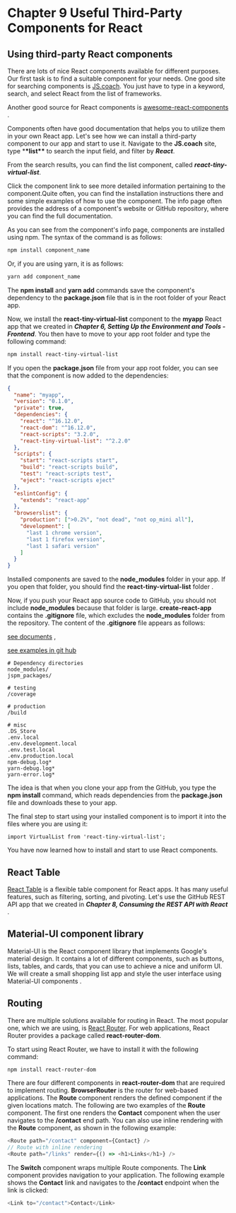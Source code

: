 # Chapter 9 Useful Third-Party Components for React

## Using third-party React components

There are lots of nice React components available for different purposes. Our first task is to find a suitable component for your needs. One good site for searching components is [JS.coach](https://js.coach). You just have to type in a keyword, search, and select React
from the list of frameworks.

Another good source for React components is [awesome-react-components](https://github.com/brillout/awesome-react-components) .

Components often have good documentation that helps you to utilize them in your own React app. Let's see how we can install a third-party component to our app and start to use it. Navigate to the **JS.coach** site, type \***\*list\*\*** to search the input field, and filter by **_React_**.

From the search results, you can find the list component, called **_react-tiny-virtual-list_**.

Click the component link to see more detailed information pertaining to the component.Quite often, you can find the installation instructions there and some simple examples of how to use the component. The info page often provides the address of a component's
website or GitHub repository, where you can find the full documentation.

As you can see from the component's info page, components are installed using npm. The syntax of the command is as follows:

```bash
npm install component_name
```

Or, if you are using yarn, it is as follows:

```bash
yarn add component_name
```

The **npm install** and **yarn add** commands save the component's dependency to the **package.json** file that is in the root folder of your React app.

Now, we install the **react-tiny-virtual-list** component to the **myapp** React app that we created in **_Chapter 6, Setting Up the Environment and Tools - Frontend_**. You then have to move to your app root folder and type the following command:

```bash
npm install react-tiny-virtual-list
```

If you open the **package.json** file from your app root folder, you can see that the component is now added to the dependencies:

```json
{
  "name": "myapp",
  "version": "0.1.0",
  "private": true,
  "dependencies": {
    "react": "^16.12.0",
    "react-dom": "^16.12.0",
    "react-scripts": "3.2.0",
    "react-tiny-virtual-list": "^2.2.0"
  },
  "scripts": {
    "start": "react-scripts start",
    "build": "react-scripts build",
    "test": "react-scripts test",
    "eject": "react-scripts eject"
  },
  "eslintConfig": {
    "extends": "react-app"
  },
  "browserslist": {
    "production": [">0.2%", "not dead", "not op_mini all"],
    "development": [
      "last 1 chrome version",
      "last 1 firefox version",
      "last 1 safari version"
    ]
  }
}
```
Installed components are saved to the **node_modules** folder in your app. If you open that folder, you should find the **react-tiny-virtual-list** folder .

Now, if you push your React app source code to GitHub, you should not include **node_modules** because that folder is large. **create-react-app** contains the **.gitignore** file, which excludes the **node_modules** folder from the repository. The content of the **.gitignore** file appears as follows:

[see documents](https://help.github.com/en/github/using-git/ignoring-files) ,

[see examples in git hub](https://github.com/github/gitignore)

```
# Dependency directories
node_modules/
jspm_packages/

# testing
/coverage

# production
/build

# misc
.DS_Store
.env.local
.env.development.local
.env.test.local
.env.production.local
npm-debug.log*
yarn-debug.log*
yarn-error.log*
```
The idea is that when you clone your app from the GitHub, you type the **npm install** command, which reads dependencies from the **package.json** file and downloads these to your app.

The final step to start using your installed component is to import it into the files where you
are using it:

```
import VirtualList from 'react-tiny-virtual-list';
```

You have now learned how to install and start to use React components.

## React Table
[React Table](https://react-table.js.org) is a flexible table component for React apps. It has many useful features, such as filtering, sorting, and pivoting. Let's use the GitHub REST API app that we created in ***Chapter 8, Consuming the REST API with React*** .


## Material-UI component library
Material-UI is the React component library that implements Google's material design. It contains a lot of different components, such as buttons, lists, tables, and cards, that you can use to achieve a nice and uniform UI. We will create a small shopping list app and style the user interface using Material-UI components .

## Routing
There are multiple solutions available for routing in React. The most popular one, which we are using, is [React Router](https://github.com/ReactTraining/react-router). For web applications, React Router provides a package called **react-router-dom**.

To start using React Router, we have to install it with the following command:

```bash
npm install react-router-dom
```

There are four different components in **react-router-dom** that are required to implement routing. **BrowserRouter** is the router for web-based applications. The **Route** component renders the defined component if the given locations match. The following are two examples of the **Route** component. The first one renders the **Contact** component when the user navigates to the **/contact** end path. You can also use inline rendering with the **Route** component, as shown in the following example:

```js
<Route path="/contact" component={Contact} />
// Route with inline rendering
<Route path="/links" render={() => <h1>Links</h1>} />
```

The **Switch** component wraps multiple Route components. The **Link** component provides navigation to your application. The following example shows the **Contact** link and navigates to the **/contact** endpoint when the link is clicked:

```js
<Link to="/contact">Contact</Link>
```
